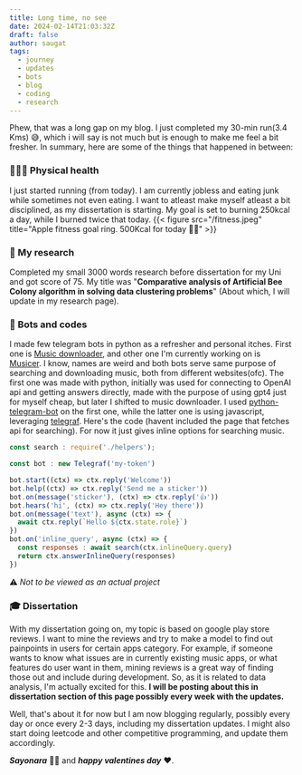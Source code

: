 ```yaml
---
title: Long time, no see
date: 2024-02-14T21:03:32Z
draft: false
author: saugat
tags:
  - journey
  - updates
  - bots
  - blog
  - coding
  - research
---
```


Phew, that was a long gap on my blog. I just completed my 30-min run(3.4 Kms) 😅, which i will say is not much but 
is enough to make me feel a bit fresher. In summary, here are some of the things that happened in between:
### 🧑🏻‍⚕️ Physical health
I just started running (from today). I am currently jobless and eating junk while sometimes not even eating. I want to atleast make myself atleast a bit disciplined, as my dissertation is starting. My goal is set to burning 250kcal a day, while I burned twice that today.
{{< figure src="/fitness.jpeg" title="Apple fitness goal ring. 500Kcal for today 😮‍💨" >}}

### 🔬 My research
Completed my small 3000 words research before dissertation for my Uni and got score of 75. My title was "__​Comparative analysis of Artificial Bee Colony algorithm in solving data clustering problems__" (About which, I will update in my research page).

### 🤖 Bots and codes
I made few telegram bots in python as a refresher and personal itches. First one is [Music downloader](https://t.me/saugatgpt_bot), and other one I'm currently working on is [Musicer](https://t.me/SpotivnBot). I know, names are weird and both bots serve same purpose of searching and downloading music, both from different websites(ofc). The first one was made with python, initially was used for connecting to OpenAI api and getting answers directly, made with the purpose of using gpt4 just for myself cheap, but later I shifted to music downloader. I used [python-telegram-bot](https://pypi.org/project/python-telegram-bot/) on the first one, while the latter one is using javascript, leveraging [telegraf](https://telegraf.js.org). Here's the code (havent included the page that fetches api for searching). For now it just gives inline options for searching music. 
```javascript
const search : require('./helpers');

const bot : new Telegraf('my-token')

bot.start((ctx) => ctx.reply('Welcome'))
bot.help((ctx) => ctx.reply('Send me a sticker'))
bot.on(message('sticker'), (ctx) => ctx.reply('👍'))
bot.hears('hi', (ctx) => ctx.reply('Hey there'))
bot.on(message('text'), async (ctx) => {
  await ctx.reply(`Hello ${ctx.state.role}`)
})
bot.on('inline_query', async (ctx) => {
  const responses : await search(ctx.inlineQuery.query)
  return ctx.answerInlineQuery(responses)
})
```
⚠️  _Not to be viewed as an actual project_

### 🎓 Dissertation
With my dissertation going on, my topic is based on google play store reviews. I want to mine the reviews and try to make a model to find out painpoints in users for certain apps category. For example, if someone wants to know what issues are in currently existing music apps, or what features do user want in them, mining reviews is a great way of finding those out and include during development. So, as it is related to data analysis, I'm actually excited for this. __I will be posting about this in dissertation section of this page possibly every week with the updates.__

Well, that's about it for now but I am now blogging regularly, possibly every day or once every 2-3 days, including my dissertation updates. I might also start doing leetcode and other competitive programming, and update them accordingly.

 _**Sayonara**_ 👋🏼 and ***happy valentines day*** ❤️.